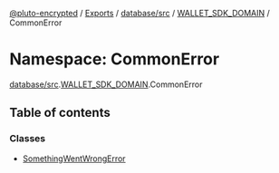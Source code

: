 [@pluto-encrypted](../README.md) / [Exports](../modules.md) / [database/src](database_src.md) / [WALLET\_SDK\_DOMAIN](database_src.WALLET_SDK_DOMAIN.md) / CommonError

# Namespace: CommonError

[database/src](database_src.md).[WALLET\_SDK\_DOMAIN](database_src.WALLET_SDK_DOMAIN.md).CommonError

## Table of contents

### Classes

- [SomethingWentWrongError](../classes/database_src.WALLET_SDK_DOMAIN.CommonError.SomethingWentWrongError.md)
